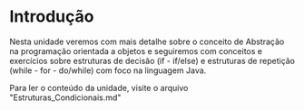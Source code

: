 # Introdução  
Nesta unidade veremos com mais detalhe sobre o conceito de Abstração na programação orientada a objetos e seguiremos com conceitos e exercícios sobre estruturas de decisão (if - if/else) e estruturas de repetição (while - for - do/while) com foco na linguagem Java.

Para ler o conteúdo da unidade, visite o arquivo "Estruturas_Condicionais.md"
